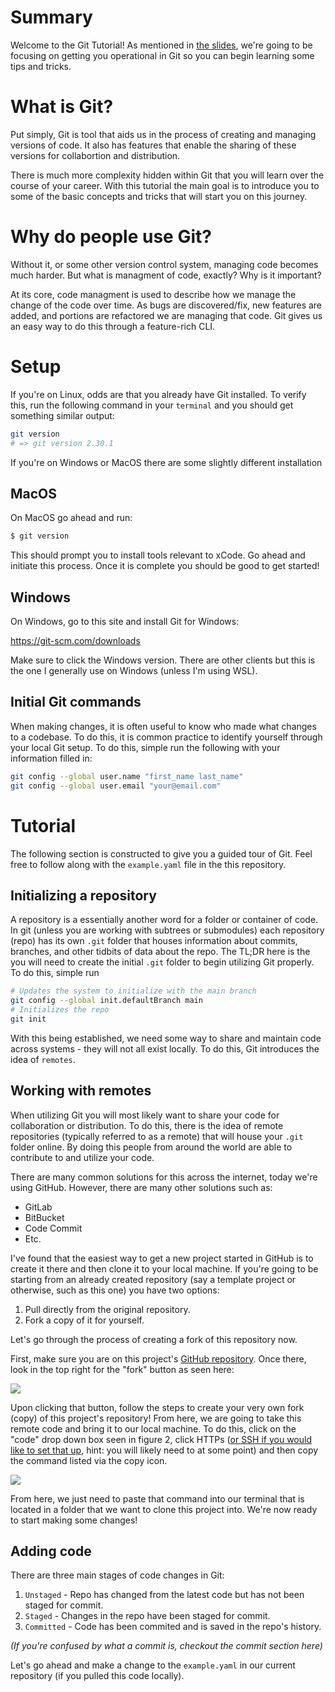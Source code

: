 # Summary
Welcome to the Git Tutorial! As mentioned in [the slides](https://docs.google.com/presentation/d/1gJL-C79ls_R32igyXUkL9UVrQPRP2OOpqMw8oalJM-I/edit?usp=sharing), we're going to be focusing on getting you operational in Git so you can begin learning some tips and tricks.

# What is Git?
Put simply, Git is tool that aids us in the process of creating and managing versions of code. It also has features that enable the sharing of these versions for collabortion and distribution.

There is much more complexity hidden within Git that you will learn over the course of your career. With this tutorial the main goal is to introduce you to some of the basic concepts and tricks that will start you on this journey.

# Why do people use Git?
Without it, or some other version control system, managing code becomes much harder. But what is managment of code, exactly? Why is it important? 

At its core, code managment is used to describe how we manage the change of the code over time. As bugs are discovered/fix, new features are added, and portions are refactored we are managing that code. Git gives us an easy way to do this through a feature-rich CLI.

# Setup
If you're on Linux, odds are that you already have Git installed. To verify this, run the following command in your `terminal` and you should get something similar output: 

```bash
git version
# => git version 2.30.1
```

If you're on Windows or MacOS there are some slightly different installation

## MacOS
On MacOS go ahead and run:

```bash
$ git version
```

This should prompt you to install tools relevant to xCode. Go ahead and initiate this process. Once it is complete you should be good to get started!

## Windows
On Windows, go to this site and install Git for Windows:

https://git-scm.com/downloads

Make sure to click the Windows version. There are other clients but this is the one I generally use on Windows (unless I'm using WSL).

## Initial Git commands
When making changes, it is often useful to know who made what changes to a codebase. To do this, it is common practice to identify yourself through your local Git setup. To do this, simple run the following with your information filled in:

```bash
git config --global user.name "first_name last_name"
git config --global user.email "your@email.com"
```


# Tutorial
The following section is constructed to give you a guided tour of Git. Feel free to follow along with the `example.yaml` file in the this repository.

## Initializing a repository
A repository is a essentially another word for a folder or container of code. In git (unless you are working with subtrees or submodules) each repository (repo) has its own `.git` folder that houses information about commits, branches, and other tidbits of data about the repo. The TL;DR here is the you will need to create the initial `.git` folder to begin utilizing Git properly. To do this, simple run

```bash
# Updates the system to initialize with the main branch
git config --global init.defaultBranch main
# Initializes the repo
git init
```

With this being established, we need some way to share and maintain code across systems - they will not all exist locally. To do this, Git introduces the idea of `remotes`.

## Working with remotes
When utilizing Git you will most likely want to share your code for collaboration or distribution. To do this, there is the idea of remote repositories (typically referred to as a remote) that will house your `.git` folder online. By doing this people from around the world are able to contribute to and utilize your code. 

There are many common solutions for this across the internet, today we're using GitHub. However, there are many other solutions such as:

- GitLab
- BitBucket
- Code Commit
- Etc.

I've found that the easiest way to get a new project started in GitHub is to create it there and then clone it to your local machine. If you're going to be starting from an already created repository (say a template project or otherwise, such as this one) you have two options:

1. Pull directly from the original repository.
2. Fork a copy of it for yourself.

Let's go through the process of creating a fork of this repository now.

First, make sure you are on this project's [GitHub repository](https://github.com/tylerslaton/git-tutorial). Once there, look in the top right for the "fork" button as seen here:

![](https://i.imgur.com/3PfDNdf.png)

Upon clicking that button, follow the steps to create your very own fork (copy) of this project's repository! From here, we are going to take this remote code and bring it to our local machine. To do this, click on the "code" drop down box seen in figure 2, click HTTPs ([or SSH if you would like to set that up](https://docs.github.com/en/authentication/connecting-to-github-with-ssh), hint: you will likely need to at some point) and then copy the command listed via the copy icon.

![](https://i.imgur.com/83avPGR.png)

From here, we just need to paste that command into our terminal that is located in a folder that we want to clone this project into. We're now ready to start making some changes!

## Adding code
There are three main stages of code changes in Git:

1. `Unstaged` - Repo has changed from the latest code but has not been staged for commit.
2. `Staged` - Changes in the repo have been staged for commit.
3. `Committed` - Code has been commited and is saved in the repo's history.

*(If you're confused by what a commit is, checkout the commit section here)*

Let's go ahead and make a change to the `example.yaml` in our current repository (if you pulled this code locally).

